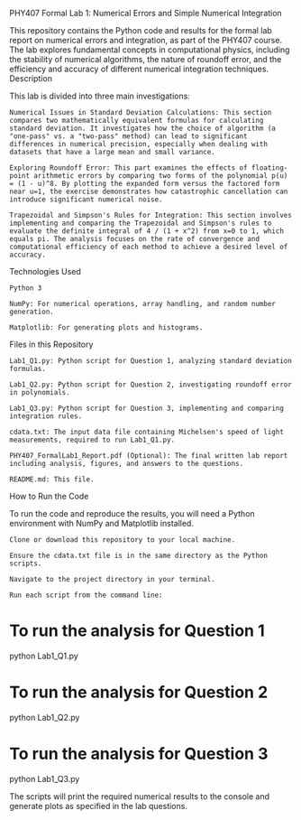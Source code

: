 PHY407 Formal Lab 1: Numerical Errors and Simple Numerical Integration

This repository contains the Python code and results for the formal lab report on numerical errors and integration, as part of the PHY407 course. The lab explores fundamental concepts in computational physics, including the stability of numerical algorithms, the nature of roundoff error, and the efficiency and accuracy of different numerical integration techniques.
Description

This lab is divided into three main investigations:

    Numerical Issues in Standard Deviation Calculations: This section compares two mathematically equivalent formulas for calculating standard deviation. It investigates how the choice of algorithm (a "one-pass" vs. a "two-pass" method) can lead to significant differences in numerical precision, especially when dealing with datasets that have a large mean and small variance.

    Exploring Roundoff Error: This part examines the effects of floating-point arithmetic errors by comparing two forms of the polynomial p(u) = (1 - u)^8. By plotting the expanded form versus the factored form near u=1, the exercise demonstrates how catastrophic cancellation can introduce significant numerical noise.

    Trapezoidal and Simpson's Rules for Integration: This section involves implementing and comparing the Trapezoidal and Simpson's rules to evaluate the definite integral of 4 / (1 + x^2) from x=0 to 1, which equals pi. The analysis focuses on the rate of convergence and computational efficiency of each method to achieve a desired level of accuracy.

Technologies Used

    Python 3

    NumPy: For numerical operations, array handling, and random number generation.

    Matplotlib: For generating plots and histograms.

Files in this Repository

    Lab1_Q1.py: Python script for Question 1, analyzing standard deviation formulas.

    Lab1_Q2.py: Python script for Question 2, investigating roundoff error in polynomials.

    Lab1_Q3.py: Python script for Question 3, implementing and comparing integration rules.

    cdata.txt: The input data file containing Michelsen's speed of light measurements, required to run Lab1_Q1.py.

    PHY407_FormalLab1_Report.pdf (Optional): The final written lab report including analysis, figures, and answers to the questions.

    README.md: This file.

How to Run the Code

To run the code and reproduce the results, you will need a Python environment with NumPy and Matplotlib installed.

    Clone or download this repository to your local machine.

    Ensure the cdata.txt file is in the same directory as the Python scripts.

    Navigate to the project directory in your terminal.

    Run each script from the command line:

# To run the analysis for Question 1
python Lab1_Q1.py

# To run the analysis for Question 2
python Lab1_Q2.py

# To run the analysis for Question 3
python Lab1_Q3.py

The scripts will print the required numerical results to the console and generate plots as specified in the lab questions.